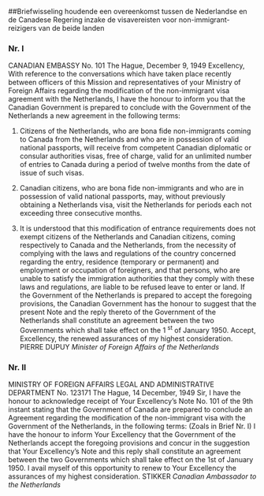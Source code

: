 <meta http-equiv='Content-Type' content='text/html; charset=utf-8' />

##Briefwisseling houdende een overeenkomst tussen de Nederlandse en de Canadese Regering inzake de visavereisten voor non-immigrant-reizigers van de beide landen

### Nr.  I  

CANADIAN EMBASSY No. 101 The Hague, December 9, 1949 Excellency, With reference to the conversations which have taken place recently between officers of this Mission and representatives of your Ministry of Foreign Affairs regarding the modification of the non-immigrant visa agreement with the Netherlands, I have the honour to inform you that the Canadian Government is prepared to conclude with the Government of the Netherlands a new agreement in the following terms: 

1. Citizens of the Netherlands, who are bona fide non-immigrants coming to Canada from the Netherlands and who are in possession of valid national passports, will receive from competent Canadian diplomatic or consular authorities visas, free of charge, valid for an unlimited number of entries to Canada during a period of twelve months from the date of issue of such visas.  

2. Canadian citizens, who are bona fide non-immigrants and who are in possession of valid national passports, may, without previously obtaining a Netherlands visa, visit the Netherlands for periods each not exceeding three consecutive months.  

3. It is understood that this modification of entrance requirements does not exempt citizens of the Netherlands and Canadian citizens, coming respectively to Canada and the Netherlands, from the necessity of complying with the laws and regulations of the country concerned regarding the entry, residence (temporary or permanent) and employment or occupation of foreigners, and that persons, who are unable to satisfy the immigration authorities that they comply with these laws and regulations, are liable to be refused leave to enter or land.   If the Government of the Netherlands is prepared to accept the foregoing provisions, the Canadian Government has the honour to suggest that the present Note and the reply thereto of the Government of the Netherlands shall constitute an agreement between the two Governments which shall take effect on the 1 <sup>st</sup> of January 1950. Accept, Excellency, the renewed assurances of my highest consideration. PIERRE DUPUY  *Minister of Foreign Affairs of the Netherlands*    

### Nr.  II  

MINISTRY OF FOREIGN AFFAIRS LEGAL AND ADMINISTRATIVE DEPARTMENT No. 123171 The Hague, 14 December, 1949 Sir, I have the honour to acknowledge receipt of Your Excellency’s Note No. 101 of the 9th instant stating that the Government of Canada are prepared to conclude an Agreement regarding the modification of the non-immigrant visa with the Government of the Netherlands, in the following terms:  (Zoals in Brief Nr. I)  I have the honour to inform Your Excellency that the Government of the Netherlands accept the foregoing provisions and concur in the suggestion that Your Excellency’s Note and this reply shall constitute an agreement between the two Governments which shall take effect on the 1st of January 1950. I avail myself of this opportunity to renew to Your Excellency the assurances of my highest consideration. STIKKER  *Canadian Ambassador to the Netherlands*    
